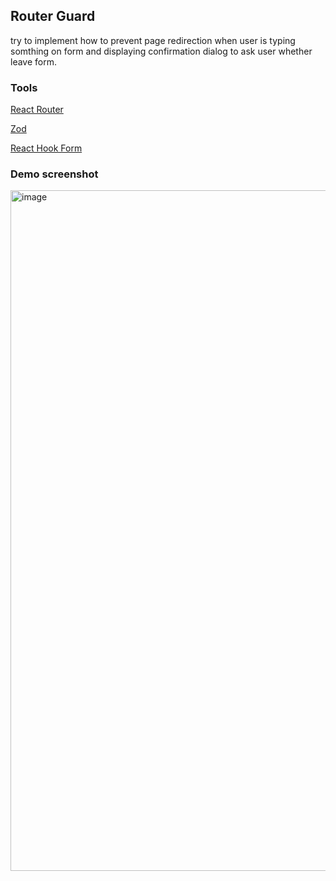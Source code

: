 ## Router Guard

try to implement how to prevent page redirection when user is typing somthing on form and displaying confirmation dialog to ask user whether leave form.

### Tools

[React Router](https://reactrouter.com/en/main)

[Zod](https://zod.dev/)

[React Hook Form](https://react-hook-form.com/)


### Demo screenshot
<img width="1089" alt="image" src="https://github.com/user-attachments/assets/022f2e26-e56f-438c-ae4c-0734e4d7377b">
